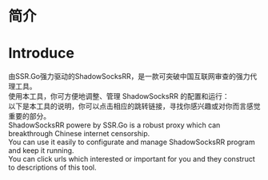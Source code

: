 # 简介
# Introduce
由SSR.Go强力驱动的ShadowSocksRR，是一款可突破中国互联网审查的强力代理工具。
<br />
使用本工具，你可方便地调整、管理 ShadowSocksRR 的配置和运行：
<br />
以下是本工具的说明，你可以点击相应的跳转链接，寻找你感兴趣或对你而言感觉重要的部分。
<br />
ShadowSocksRR powere by SSR.Go is a robust proxy which can breakthrough Chinese internet censorship.
<br />
You can use it easily to configurate and manage ShadowSocksRR program and keep it running. 
<br />
You can click urls which interested or important for you and they construct to descriptions of this tool.
<br />
<br />

